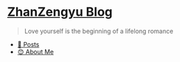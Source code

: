 # [ZhanZengyu Blog](..)

> Love yourself is the beginning of a lifelong romance


- [🌈 Posts](posts.md)
- [😊 About Me](aboutme.md)
